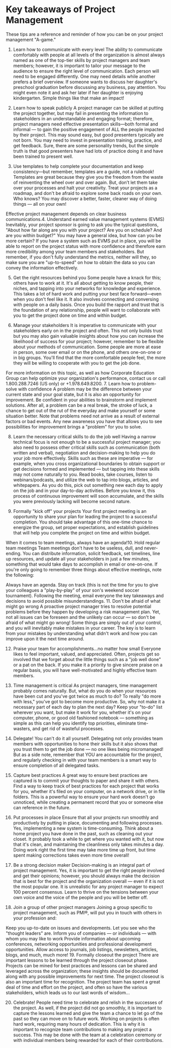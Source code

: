 # Key takeaways of Project Management

These tips are a reference and reminder of how you can be on your project management "A-game."

1. Learn how to communicate with every level
The ability to communicate comfortably with people at all levels of the organization is almost always named as one of the top-tier skills by project managers and team members; however, it is important to tailor your message to the audience to ensure the right level of communication. Each person will need to be engaged differently. One may need details while another prefers a brief overview. If someone wants to discuss her daughter's preschool graduation before discussing any business, pay attention. You might even note it and ask her later if her daughter is enjoying kindergarten. Simple things like that make an impact!

2. Learn how to speak publicly
A project manager can be skilled at putting the project together, but may fail in presenting the information to stakeholders in an understandable and engaging format; therefore, project managers need effective presentation skills—both formal and informal — to gain the positive engagement of ALL the people impacted by their project. This may sound easy, but good presenters typically are not born. You may need to invest in presentation training, practice, and get feedback. Sure, there are some personality trends, but the simple truth is that good presenters have had lots of practice doing it and have been trained to present well.

3. Use templates to help complete your documentation and keep consistency—but remember, templates are a guide, not a rulebook!
Templates are great because they give you the freedom from the waste of reinventing the wheel over and over again. But, don’t let them take over your processes and halt your creativity. Treat your projects as a roadmap, and don't be afraid to explore some back roads on your own. Who knows? You may discover a better, faster, cleaner way of doing things — all on your own!

Effective project management depends on clear business communications.4. Understand earned value management systems (EVMS)
Inevitably, your project sponsor is going to ask you the typical questions, "About how far along are you with your project? Are you on schedule? And are you within budget?" You may have a general idea, but how can you be more certain? If you have a system such as EVMS put in place, you will be able to report on the project status with more confidence and therefore earn more credibility among your team members and stakeholders. But remember, if you don't fully understand the metrics, neither will they, so make sure you are "up-to-speed" on how to obtain the data so you can convey the information effectively.

5. Get the right resources behind you
Some people have a knack for this; others have to work at it. It's all about getting to know people, their niches, and tapping into your networks for knowledge and experience. This takes a lot of hard work and putting your best face forward—even when you don't feel like it. It also involves connecting and conversing with people on a daily basis. Once you build the rapport and trust that is the foundation of any relationship, people will want to collaborate with you to get the project done on time and within budget.

6. Manage your stakeholders
It is imperative to communicate with your stakeholders early on in the project and often. This not only builds trust but you may also gain valuable insights about how you can increase the likelihood of success for your project; however, remember to be flexible about your methods of communication. Some people are more at ease in person, some over email or on the phone, and others one-on-one or in big groups. You'll find that the more comfortable people feel, the more they will be willing to cooperate with you to get the job done.

For more information on this topic, as well as how Corporate Education Group can help optimize your organization's performance, contact us or call 1.800.288.7246 (US only) or +1.978.649.8200.
7. Learn how to problem-solve with confidence
A problem may be the difference between your current state and your goal state, but it is also an opportunity for improvement. Be confident in your abilities to brainstorm and implement solutions. After all, a problem can be a real break, the stroke of luck, a chance to get out of the rut of the everyday and make yourself or some situation better. Note that problems need not arrive as a result of external factors or bad events. Any new awareness you have that allows you to see possibilities for improvement brings a "problem" for you to solve.

8. Learn the necessary critical skills to do the job well
Having a narrow technical focus is not enough to be a successful project manager; you also need to possess other critical skills such as communication (both written and verbal), negotiation and decision-making to help you do your job more effectively. Skills such as these are imperative — for example, when you cross organizational boundaries to obtain support or get decisions formed and implemented — but tapping into these skills may not come naturally to you. Read books, take courses, listen to webinars/podcasts, and utilize the web to tap into blogs, articles, and whitepapers. As you do this, pick out something new each day to apply on the job and in your day-to-day activities. Before you know it, this process of continuous improvement will soon accumulate, and the skills you were previously lacking will become second nature.

9. Formally "kick off" your projects
Your first project meeting is an opportunity to share your plan for leading the project to a successful completion. You should take advantage of this one-time chance to energize the group, set proper expectations, and establish guidelines that will help you complete the project on time and within budget.

When it comes to team meetings, always have an agenda!10. Hold regular team meetings
Team meetings don't have to be useless, dull, and never-ending. You can distribute information, solicit feedback, set timelines, line up resources, and update all your stakeholders in just a few minutes, something that would take days to accomplish in email or one-on-one. If you're only going to remember three things about effective meetings, note the following:

Always have an agenda.
Stay on track (this is not the time for you to give your colleagues a "play-by-play" of your son's weekend soccer tournament).
Following the meeting, email everyone the key takeaways and decisions to avoid possible misunderstandings.
11. Don't be afraid of what might go wrong
A proactive project manager tries to resolve potential problems before they happen by developing a risk management plan. Yet, not all issues can be foreseen and the unlikely can occur — so don't be afraid of what might go wrong! Some things are simply out of your control, and you will inevitably make mistakes in your career. The key is to learn from your mistakes by understanding what didn't work and how you can improve upon it the next time around.

12. Praise your team for accomplishments…no matter how small
Everyone likes to feel important, valued, and appreciated. Often, projects get so involved that we forget about the little things such as a "job well done" or a pat on the back. If you make it a priority to give sincere praise on a regular basis, you will have well-motivated and highly effective team members.

13. Time management is critical
As project managers, time management probably comes naturally. But, what do you do when your resources have been cut and you've got twice as much to do? To really "do more with less," you've got to become more productive. So, why not make it a necessary part of each day to plan the next day? Keep your "to-do" list wherever you want, but make it work for you, whether it's on your computer, phone, or good old fashioned notebook — something as simple as this can help you identify top priorities, eliminate time-wasters, and get rid of wasteful processes.

14. Delegate!
You can't do it all yourself. Delegating not only provides team members with opportunities to hone their skills but it also shows that you trust them to get the job done — no one likes being micromanaged! But as a side note, remember that YOU are accountable for the project, and regularly checking in with your team members is a smart way to ensure completion of all delegated tasks.

15. Capture best practices
A great way to ensure best practices are captured is to commit your thoughts to paper and share it with others. Find a way to keep track of best practices for each project that works for you, whether it's filed on your computer, on a network drive, or in file folders. This is a powerful way to ensure your hard work doesn't go unnoticed, while creating a permanent record that you or someone else can reference in the future.

16. Put processes in place
Ensure that all your projects run smoothly and productively by putting in place, documenting and following processes. Yes, implementing a new system is time-consuming. Think about a home project you have done in the past, such as cleaning out your closet. It probably took a while to get where you wanted with it, but now that it's clean, and maintaining the cleanliness only takes minutes a day. Doing work right the first time may take more time up front, but time spent making corrections takes even more time overall!

17. Be a strong decision maker
Decision-making is an integral part of project management. Yes, it is important to get the right people involved and get their opinions; however, you should always make the decision that is best for the project and the organization overall — even if it is not the most popular one. It is unrealistic for any project manager to expect 100 percent consensus. Learn to thrive on the tensions between your own voice and the voice of the people and you will be better off.

18. Join a group of other project managers
Joining a group specific to project management, such as PMI®, will put you in touch with others in your profession and:

Keep you up-to-date on issues and developments.
Let you see who the "thought leaders" are.
Inform you of companies — or individuals — with whom you may like to work
Provide information about upcoming conferences, networking opportunities and professional development opportunities.
Allow access to journals, job listings, newsletters, articles, blogs, and much, much more!
19. Formally closeout the project
There are important lessons to be learned through the project closeout phase. Projects can be mined for best practices and lessons can be shared and leveraged across the organization; these insights should be documented along with any possible improvements for next time. The project closeout is also an important time for recognition. The project team has spent a great deal of time and effort on the project, and often so have the various stakeholders, which leads us to our last words of wisdom...

20. Celebrate!
People need time to celebrate and relish in the successes of the project. As well, if the project did not go smoothly, it is important to capture the lessons learned and give the team a chance to let go of the past so they can move on to future work. Working on projects is often hard work, requiring many hours of dedication. This is why it is important to recognize team contributions to making any project a success. This may be done with the team at a celebration ceremony or with individual members being rewarded for each of their contributions.